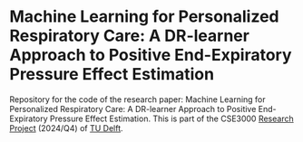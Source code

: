 # Machine Learning for Personalized Respiratory Care: A DR-learner Approach to Positive End-Expiratory Pressure Effect Estimation
Repository for the code of the research paper: Machine Learning for Personalized Respiratory Care: A DR-learner Approach to Positive End-Expiratory Pressure Effect Estimation.
This is part of the CSE3000 [Research Project](https://github.com/TU-Delft-CSE/Research-Project) (2024/Q4) of [TU Delft](https://github.com/TU-Delft-CSE).
